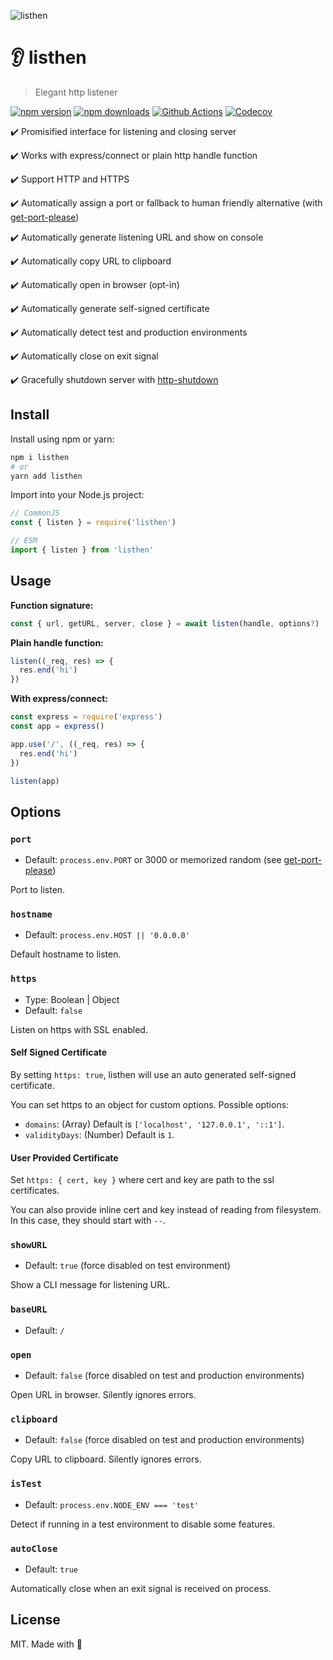 ![listhen](https://user-images.githubusercontent.com/904724/101662837-46845280-3a4a-11eb-9e9a-d5399e8af753.png)

# 👂 listhen

> Elegant http listener

[![npm version][npm-version-src]][npm-version-href]
[![npm downloads][npm-downloads-src]][npm-downloads-href]
[![Github Actions][github-actions-src]][github-actions-href]
[![Codecov][codecov-src]][codecov-href]

✔️ Promisified interface for listening and closing server

✔️ Works with express/connect or plain http handle function

✔️ Support HTTP and HTTPS

✔️ Automatically assign a port or fallback to human friendly alternative (with [get-port-please](https://github.com/unjs/get-port-please))

✔️ Automatically generate listening URL and show on console

✔️ Automatically copy URL to clipboard

✔️ Automatically open in browser (opt-in)

✔️ Automatically generate self-signed certificate

✔️ Automatically detect test and production environments

✔️ Automatically close on exit signal

✔️ Gracefully shutdown server with [http-shutdown](https://github.com/thedillonb/http-shutdown)

## Install

Install using npm or yarn:

```bash
npm i listhen
# or
yarn add listhen
```

Import into your Node.js project:

```js
// CommonJS
const { listen } = require('listhen')

// ESM
import { listen } from 'listhen'
```

## Usage

**Function signature:**

```ts
const { url, getURL, server, close } = await listen(handle, options?)
```

**Plain handle function:**

```ts
listen((_req, res) => {
  res.end('hi')
})
```

**With express/connect:**

```ts
const express = require('express')
const app = express()

app.use('/', ((_req, res) => {
  res.end('hi')
})

listen(app)
```

## Options

### `port`

- Default: `process.env.PORT` or 3000 or memorized random (see [get-port-please](https://github.com/unjs/get-port-please))

Port to listen.

### `hostname`

- Default: `process.env.HOST || '0.0.0.0'`

Default hostname to listen.

### `https`

- Type: Boolean | Object
- Default: `false`

Listen on https with SSL enabled.

#### Self Signed Certificate

By setting `https: true`, listhen will use an auto generated self-signed certificate.

You can set https to an object for custom options. Possible options:

- `domains`: (Array) Default is `['localhost', '127.0.0.1', '::1']`.
- `validityDays`: (Number) Default is `1`.

#### User Provided Certificate

Set `https: { cert, key }` where cert and key are path to the ssl certificates.

You can also provide inline cert and key instead of reading from filesystem. In this case, they should start with `--`.

### `showURL`

- Default: `true` (force disabled on test environment)

Show a CLI message for listening URL.

### `baseURL`

- Default: `/`

### `open`

- Default: `false` (force disabled on test and production environments)

Open URL in browser. Silently ignores errors.

### `clipboard`

- Default: `false` (force disabled on test and production environments)

Copy URL to clipboard. Silently ignores errors.

### `isTest`

- Default: `process.env.NODE_ENV === 'test'`

Detect if running in a test environment to disable some features.

### `autoClose`

- Default: `true`

Automatically close when an exit signal is received on process.

## License

MIT. Made with 💖

<!-- Badges -->
[npm-version-src]: https://img.shields.io/npm/v/listhen?style=flat-square
[npm-version-href]: https://npmjs.com/package/listhen

[npm-downloads-src]: https://img.shields.io/npm/dm/listhen?style=flat-square
[npm-downloads-href]: https://npmjs.com/package/listhen

[github-actions-src]: https://img.shields.io/github/workflow/status/unjs/listhen/ci/main?style=flat-square
[github-actions-href]: https://github.com/unjs/listhen/actions?query=workflow%3Aci

[codecov-src]: https://img.shields.io/codecov/c/gh/unjs/listhen/main?style=flat-square
[codecov-href]: https://codecov.io/gh/unjs/listhen
